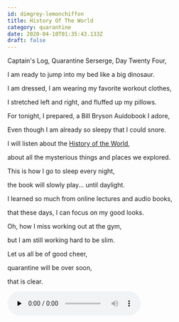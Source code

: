 ```yaml
---
id: dimgrey-lemonchiffon
title: History Of The World
category: quarantine
date: 2020-04-10T01:35:43.133Z
draft: false
---
```


Captain's Log, Quarantine Serserge, Day Twenty Four,

I am ready to jump into my bed like a big dinosaur.

I am dressed, I am wearing my favorite workout clothes,

I stretched left and right, and fluffed up my pillows.

For tonight, I prepared, a Bill Bryson Auidobook I adore,

Even though I am already so sleepy that I could snore.

I will listen about the [History of the World][1],

about all the mysterious things and places we explored.

This is how I go to sleep every night,

the book will slowly play... until daylight.

I learned so much from online lectures and audio books,

that these days, I can focus on my good looks.

Oh, how I miss working out at the gym,

but I am still working hard to be slim.

Let us all be of good cheer,

quarantine will be over soon,

that is clear.

<audio controls="" preload="none" class="rounded"><source src="poems/day24.mp3" type="audio/mpeg"></audio>

[1]: https://www.audible.com/pd/A-Short-History-of-Nearly-Everything-Audiobook/B002V0KFPW